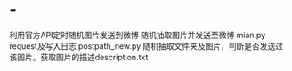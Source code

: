 # -
利用官方API定时随机图片发送到微博
随机抽取图片并发送至微博
mian.py request及写入日志
postpath_new.py 随机抽取文件夹及图片，判断是否发送过该图片。获取图片的描述description.txt
